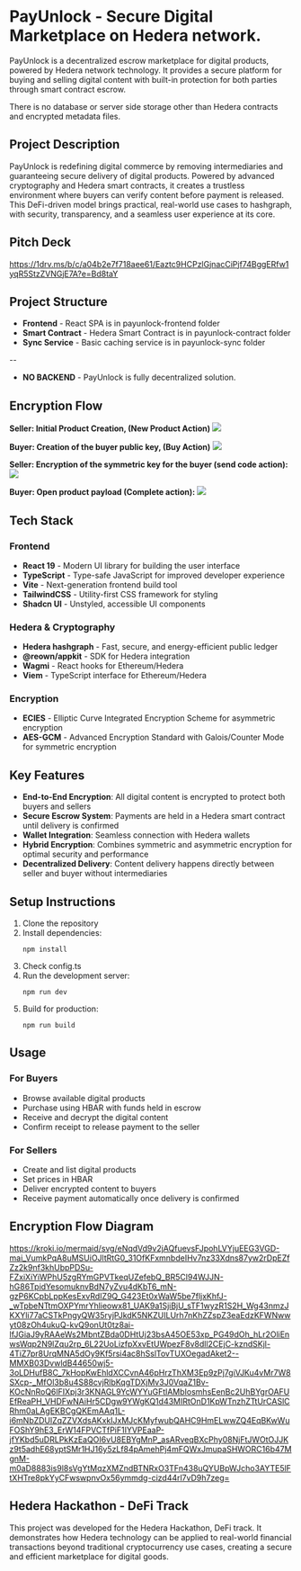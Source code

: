 # PayUnlock - Secure Digital Marketplace on Hedera network.

PayUnlock is a decentralized escrow marketplace for digital products, powered by Hedera network technology. It provides a secure platform for buying and selling digital content with built-in protection for both parties through smart contract escrow.

There is no database or server side storage other than Hedera contracts and encrypted metadata files.

## Project Description

PayUnlock is redefining digital commerce by removing intermediaries and guaranteeing secure delivery of digital products. Powered by advanced cryptography and Hedera smart contracts, it creates a trustless environment where buyers can verify content before payment is released. This DeFi-driven model brings practical, real-world use cases to hashgraph, with security, transparency, and a seamless user experience at its core.

## Pitch Deck
https://1drv.ms/b/c/a04b2e7f718aee61/Eaztc9HCPzlGjnacCiPjf74BggERfw1yqR5StzZVNGjE7A?e=Bd8taY

## Project Structure

- **Frontend** - React SPA is in payunlock-frontend folder
- **Smart Contract** - Hedera Smart Contract is in payunlock-contract folder
- **Sync Service** - Basic caching service is in payunlock-sync folder

--

- **NO BACKEND** - PayUnlock is fully decentralized solution.  

## Encryption Flow
**Seller: Initial Product Creation, (New Product Action)**
![](https://i.gyazo.com/cdb7f80840f6824a0a0fbed3926ec9a0.png)

**Buyer: Creation of the buyer public key, (Buy Action)**
![](https://i.gyazo.com/ce43ed1d7e894824329e53a225d97755.png)

**Seller: Encryption of the symmetric key for the buyer (send code action):**
![](https://i.gyazo.com/1efd1626cfbbc2f96665c7650baaabeb.png)

**Buyer: Open product payload (Complete action):**
![](https://i.gyazo.com/1e85ca2b12937bf0b495bac53b3c7ca0.png)

## Tech Stack

### Frontend
- **React 19** - Modern UI library for building the user interface
- **TypeScript** - Type-safe JavaScript for improved developer experience
- **Vite** - Next-generation frontend build tool
- **TailwindCSS** - Utility-first CSS framework for styling
- **Shadcn UI** - Unstyled, accessible UI components

### Hedera & Cryptography
- **Hedera hashgraph** - Fast, secure, and energy-efficient public ledger
- **@reown/appkit** - SDK for Hedera integration
- **Wagmi** - React hooks for Ethereum/Hedera
- **Viem** - TypeScript interface for Ethereum/Hedera

### Encryption 
- **ECIES** - Elliptic Curve Integrated Encryption Scheme for asymmetric encryption
- **AES-GCM** - Advanced Encryption Standard with Galois/Counter Mode for symmetric encryption

## Key Features
- **End-to-End Encryption**: All digital content is encrypted to protect both buyers and sellers
- **Secure Escrow System**: Payments are held in a Hedera smart contract until delivery is confirmed
- **Wallet Integration**: Seamless connection with Hedera wallets
- **Hybrid Encryption**: Combines symmetric and asymmetric encryption for optimal security and performance
- **Decentralized Delivery**: Content delivery happens directly between seller and buyer without intermediaries

## Setup Instructions

1. Clone the repository
2. Install dependencies:
   ```
   npm install
   ```
3. Check config.ts   
4. Run the development server:
   ```
   npm run dev
   ```
5. Build for production:
   ```
   npm run build
   ```

## Usage

### For Buyers
- Browse available digital products
- Purchase using HBAR with funds held in escrow
- Receive and decrypt the digital content
- Confirm receipt to release payment to the seller

### For Sellers
- Create and list digital products
- Set prices in HBAR
- Deliver encrypted content to buyers
- Receive payment automatically once delivery is confirmed

## Encryption Flow Diagram

https://kroki.io/mermaid/svg/eNqdVd9v2jAQfuevsFJpohLVYjuEEG3VGD-mai_VumkPqA8uMSUiOJltRtG0_31OfKFxmnbdeIHv7nz33Xdns87yw2rDpEZfZz2k9nf3khUbpPDSu-FZxiXiYiWPhU5zgRYmGPVTkeqUZefebQ_BR5Cl94WJJN-hG86TpidYesomuknvBdN7yZvu4dKbT6_mN-gzP6KCpbLppKesExvRdIZ9Q_G423Et0xWaW5be7fljxKhfJ-_wTpbeNTtmOXPYmrYhlieowx81_UAK9a1SjiBjU_sTF1wyzR1S2H_Wg43nmzJKXYli77aCSTkPngyQW35ryjPJkdK5NKZUILUrh7nKhZZspZ3eaEdzKFWNwwyt08zOh4ukuQ-kvQ9onUt0tz8ai-lfJGiaJ9yRAAeWs2MbntZBda0DHtUj23bsA45OE53xp_PG49dOh_hLr2OliEnwsWqp2N9lZqu2rp_6L22UoLizfpXxvEtUWpezF8v8dll2CEjC-kzndSKjl-4TiZ7pr8UrqMNA5dOy9Kf5rsi4ac8hSslTovTUXOegadAket2--MMXB03DvwldB44650wj5-3oLDHufB8C_7kHopKwEhldXCCvnA46pHrzThXM3Ep9zPj7giVJKu4vMr7W8SXcp-_MfOl3b8u4S88cvjRlbKqgTDXjMv3J0VqaZ1Bv-KOcNnRoQ6lFIXpj3r3KNAGL9YcWYYuGFtlAMbIosmhsEenBc2UhBYgrOAFUEfReaPH_VHDFwNAiHr5CDgw9YWgKQ1d43MIRtOnD1KpWTnzhZTtUrCASlCRhm0aLAgEKBCgQKEmAAq1L-i6mNbZDUlZqZZVXdsAKxkIJxMJcKMyfwubQAHC9HmELwwZQ4EqBKwWuFOShY9hE3_ErW14FPVCTfPiF1IYVPEaaP-jfYKbd5uDRLPkKzEaQOI6vU8EBYgMnP_asARveqBXcPhy08NjFtJWOtOJJKz9t5adhE68yptSMr1HJ16y5zLf84pAmehPj4mFQWxJmupaSHWORC16b47MgnM-m0aD8883is9l8sVgYtMqzXMZndBTNRxO3TFn438uQYUBpWJcho3AYTE5lFtXHTre8pkYyCFwswpnvOx56ymmdg-cizd44rl7vD9h7zeg=

## Hedera Hackathon - DeFi Track

This project was developed for the Hedera Hackathon, DeFi track. It demonstrates how Hedera technology can be applied to real-world financial transactions beyond traditional cryptocurrency use cases, creating a secure and efficient marketplace for digital goods.
